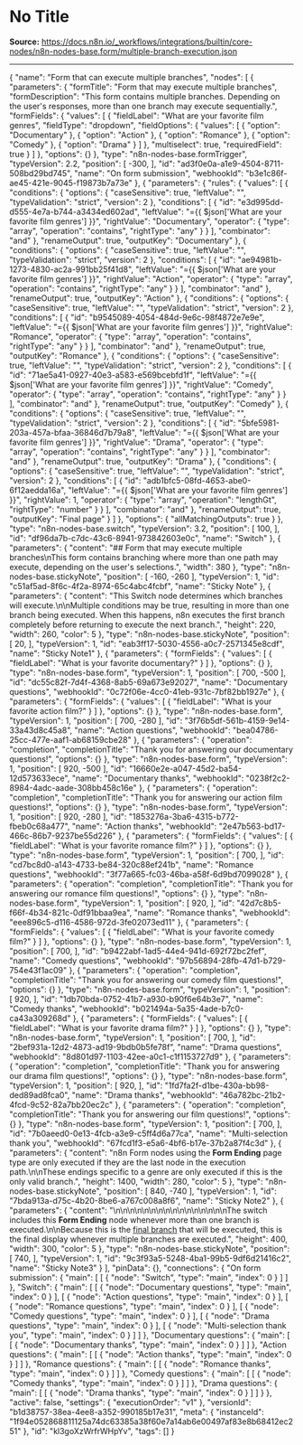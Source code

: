 # No Title

**Source:** https://docs.n8n.io/_workflows/integrations/builtin/core-nodes/n8n-nodes-base.form/multiple-branch-execution.json

---

{
"name": "Form that can execute multiple branches",
"nodes": [
{
"parameters": {
"formTitle": "Form that may execute multiple branches",
"formDescription": "This form contains multiple branches. Depending on the user's responses, more than one branch may execute sequentially.",
"formFields": {
"values": [
{
"fieldLabel": "What are your favorite film genres",
"fieldType": "dropdown",
"fieldOptions": {
"values": [
{
"option": "Documentary"
},
{
"option": "Action"
},
{
"option": "Romance"
},
{
"option": "Comedy"
},
{
"option": "Drama"
}
]
},
"multiselect": true,
"requiredField": true
}
]
},
"options": {}
},
"type": "n8n-nodes-base.formTrigger",
"typeVersion": 2.2,
"position": [
-300,
],
"id": "ad3f0e0a-a1e9-4504-8711-508bd29bd745",
"name": "On form submission",
"webhookId": "b3e1c86f-ae45-421e-9045-f19873b7a73e"
},
{
"parameters": {
"rules": {
"values": [
{
"conditions": {
"options": {
"caseSensitive": true,
"leftValue": "",
"typeValidation": "strict",
"version": 2
},
"conditions": [
{
"id": "e3d995dd-d555-4e7a-b744-a3434ed602ad",
"leftValue": "={{ $json['What are your favorite film genres'] }}",
"rightValue": "Documentary",
"operator": {
"type": "array",
"operation": "contains",
"rightType": "any"
}
}
],
"combinator": "and"
},
"renameOutput": true,
"outputKey": "Documentary"
},
{
"conditions": {
"options": {
"caseSensitive": true,
"leftValue": "",
"typeValidation": "strict",
"version": 2
},
"conditions": [
{
"id": "ae94981b-1273-4830-ac2a-991bb25f41d8",
"leftValue": "={{ $json['What are your favorite film genres'] }}",
"rightValue": "Action",
"operator": {
"type": "array",
"operation": "contains",
"rightType": "any"
}
}
],
"combinator": "and"
},
"renameOutput": true,
"outputKey": "Action"
},
{
"conditions": {
"options": {
"caseSensitive": true,
"leftValue": "",
"typeValidation": "strict",
"version": 2
},
"conditions": [
{
"id": "b9545089-4054-484d-9e6c-98f4872e7e9e",
"leftValue": "={{ $json['What are your favorite film genres'] }}",
"rightValue": "Romance",
"operator": {
"type": "array",
"operation": "contains",
"rightType": "any"
}
}
],
"combinator": "and"
},
"renameOutput": true,
"outputKey": "Romance"
},
{
"conditions": {
"options": {
"caseSensitive": true,
"leftValue": "",
"typeValidation": "strict",
"version": 2
},
"conditions": [
{
"id": "71ae5a41-0927-40e3-a583-e569bcebfd1f",
"leftValue": "={{ $json['What are your favorite film genres'] }}",
"rightValue": "Comedy",
"operator": {
"type": "array",
"operation": "contains",
"rightType": "any"
}
}
],
"combinator": "and"
},
"renameOutput": true,
"outputKey": "Comedy"
},
{
"conditions": {
"options": {
"caseSensitive": true,
"leftValue": "",
"typeValidation": "strict",
"version": 2
},
"conditions": [
{
"id": "5bfe5981-203a-457a-bfaa-36846d7b79a8",
"leftValue": "={{ $json['What are your favorite film genres'] }}",
"rightValue": "Drama",
"operator": {
"type": "array",
"operation": "contains",
"rightType": "any"
}
}
],
"combinator": "and"
},
"renameOutput": true,
"outputKey": "Drama"
},
{
"conditions": {
"options": {
"caseSensitive": true,
"leftValue": "",
"typeValidation": "strict",
"version": 2
},
"conditions": [
{
"id": "adb1bfc5-08fd-4653-abe0-6f12aedda16a",
"leftValue": "={{ $json['What are your favorite film genres'] }}",
"rightValue": 1,
"operator": {
"type": "array",
"operation": "lengthGt",
"rightType": "number"
}
}
],
"combinator": "and"
},
"renameOutput": true,
"outputKey": "Final page"
}
]
},
"options": {
"allMatchingOutputs": true
}
},
"type": "n8n-nodes-base.switch",
"typeVersion": 3.2,
"position": [
100,
],
"id": "df96da7b-c7dc-43c6-8941-973842603e0c",
"name": "Switch"
},
{
"parameters": {
"content": "## Form that may execute multiple branches\nThis form contains branching where more than one path may execute, depending on the user's selections.",
"width": 380
},
"type": "n8n-nodes-base.stickyNote",
"position": [
-160,
-260
],
"typeVersion": 1,
"id": "c51af5ad-8f6c-4f2a-8974-65c4abc4fcbf",
"name": "Sticky Note"
},
{
"parameters": {
"content": "This Switch node determines which branches will execute.\n\nMultiple conditions may be true, resulting in more than one branch being executed. When this happens, n8n executes the first branch completely before returning to execute the next branch.",
"height": 220,
"width": 260,
"color": 5
},
"type": "n8n-nodes-base.stickyNote",
"position": [
20,
],
"typeVersion": 1,
"id": "eab3ff17-5030-4556-a0c7-2571345e8cdf",
"name": "Sticky Note1"
},
{
"parameters": {
"formFields": {
"values": [
{
"fieldLabel": "What is your favorite documentary?"
}
]
},
"options": {}
},
"type": "n8n-nodes-base.form",
"typeVersion": 1,
"position": [
700,
-500
],
"id": "dc55c82f-7d4f-4368-8ab5-69a673e92027",
"name": "Documentary questions",
"webhookId": "0c72f06e-4cc0-41eb-931c-7bf82bb1927e"
},
{
"parameters": {
"formFields": {
"values": [
{
"fieldLabel": "What is your favorite action film?"
}
]
},
"options": {}
},
"type": "n8n-nodes-base.form",
"typeVersion": 1,
"position": [
700,
-280
],
"id": "3f76b5df-561b-4159-9e14-33a43d8c45a8",
"name": "Action questions",
"webhookId": "bea04786-25cc-477e-aaf1-ab68159cbe28"
},
{
"parameters": {
"operation": "completion",
"completionTitle": "Thank you for answering our documentary questions!",
"options": {}
},
"type": "n8n-nodes-base.form",
"typeVersion": 1,
"position": [
920,
-500
],
"id": "16660e2e-a047-45d2-ba54-12d573633ece",
"name": "Documentary thanks",
"webhookId": "0238f2c2-8984-4adc-aade-308bb458c16e"
},
{
"parameters": {
"operation": "completion",
"completionTitle": "Thank you for answering our action film questions!",
"options": {}
},
"type": "n8n-nodes-base.form",
"typeVersion": 1,
"position": [
920,
-280
],
"id": "1853276a-3ba6-4315-b772-fbeb0c68a477",
"name": "Action thanks",
"webhookId": "2e47b563-bd17-466c-86b7-9237be55d226"
},
{
"parameters": {
"formFields": {
"values": [
{
"fieldLabel": "What is your favorite romance film?"
}
]
},
"options": {}
},
"type": "n8n-nodes-base.form",
"typeVersion": 1,
"position": [
700,
],
"id": "cd7bc8d0-a143-4733-be84-320c88ef241b",
"name": "Romance questions",
"webhookId": "3f77a665-fc03-46ba-a58f-6d9bd7099028"
},
{
"parameters": {
"operation": "completion",
"completionTitle": "Thank you for answering our romance film questions!",
"options": {}
},
"type": "n8n-nodes-base.form",
"typeVersion": 1,
"position": [
920,
],
"id": "42d7c8b5-f66f-4b34-821c-0df91bbaa9ea",
"name": "Romance thanks",
"webhookId": "eee896c5-d116-4586-972d-3fe02073ed11"
},
{
"parameters": {
"formFields": {
"values": [
{
"fieldLabel": "What is your favorite comedy film?"
}
]
},
"options": {}
},
"type": "n8n-nodes-base.form",
"typeVersion": 1,
"position": [
700,
],
"id": "b9422abf-1ad5-44e4-941d-692f72bc2fef",
"name": "Comedy questions",
"webhookId": "97b56894-28fb-47d1-b729-754e43f1ac09"
},
{
"parameters": {
"operation": "completion",
"completionTitle": "Thank you for answering our comedy film questions!",
"options": {}
},
"type": "n8n-nodes-base.form",
"typeVersion": 1,
"position": [
920,
],
"id": "1db70bda-0752-41b7-a930-b90f6e64b3e7",
"name": "Comedy thanks",
"webhookId": "b021494a-5a35-4ade-b7c0-ca43a309268d"
},
{
"parameters": {
"formFields": {
"values": [
{
"fieldLabel": "What is your favorite drama film?"
}
]
},
"options": {}
},
"type": "n8n-nodes-base.form",
"typeVersion": 1,
"position": [
700,
],
"id": "2bef931a-12d2-4873-ad19-9bdb0b5fe78f",
"name": "Drama questions",
"webhookId": "8d801d97-1103-42ee-a0c1-c1f1153727d9"
},
{
"parameters": {
"operation": "completion",
"completionTitle": "Thank you for answering our drama film questions!",
"options": {}
},
"type": "n8n-nodes-base.form",
"typeVersion": 1,
"position": [
920,
],
"id": "1fd7fa2f-d1be-430a-bb98-ded89ad8fca0",
"name": "Drama thanks",
"webhookId": "46a782bc-21b2-4fcd-9c52-82a7bb20ec2c"
},
{
"parameters": {
"operation": "completion",
"completionTitle": "Thank you for answering our film questions!",
"options": {}
},
"type": "n8n-nodes-base.form",
"typeVersion": 1,
"position": [
700,
],
"id": "7b0aeed0-0e13-4fcb-a3e9-c5ff4d6a77ca",
"name": "Multi-selection thank you",
"webhookId": "67fcd1f3-e5a6-4bf6-b17e-37b2a87f4c3d"
},
{
"parameters": {
"content": "n8n Form nodes using the **Form Ending** page type are only executed if they are the last node in the execution path.\n\nThese endings specific to a genre are only executed if this is the only valid branch.",
"height": 1400,
"width": 280,
"color": 5
},
"type": "n8n-nodes-base.stickyNote",
"position": [
840,
-740
],
"typeVersion": 1,
"id": "7bda913a-d75c-4b20-8be6-a767c008a8f6",
"name": "Sticky Note2"
},
{
"parameters": {
"content": "\n\n\n\n\n\n\n\n\n\n\n\n\n\n\n\nThe switch includes this **Form Ending** node whenever more than one branch is executed.\n\nBecause this is the [final branch](https://docs.n8n.io/flow-logic/execution-order/) that will be executed, this is the final display whenever multiple branches are executed.",
"height": 400,
"width": 300,
"color": 5
},
"type": "n8n-nodes-base.stickyNote",
"position": [
740,
],
"typeVersion": 1,
"id": "9c3f93a5-5248-4ba1-99b5-9df6d21416c2",
"name": "Sticky Note3"
}
],
"pinData": {},
"connections": {
"On form submission": {
"main": [
[
{
"node": "Switch",
"type": "main",
"index": 0
}
]
]
},
"Switch": {
"main": [
[
{
"node": "Documentary questions",
"type": "main",
"index": 0
}
],
[
{
"node": "Action questions",
"type": "main",
"index": 0
}
],
[
{
"node": "Romance questions",
"type": "main",
"index": 0
}
],
[
{
"node": "Comedy questions",
"type": "main",
"index": 0
}
],
[
{
"node": "Drama questions",
"type": "main",
"index": 0
}
],
[
{
"node": "Multi-selection thank you",
"type": "main",
"index": 0
}
]
]
},
"Documentary questions": {
"main": [
[
{
"node": "Documentary thanks",
"type": "main",
"index": 0
}
]
]
},
"Action questions": {
"main": [
[
{
"node": "Action thanks",
"type": "main",
"index": 0
}
]
]
},
"Romance questions": {
"main": [
[
{
"node": "Romance thanks",
"type": "main",
"index": 0
}
]
]
},
"Comedy questions": {
"main": [
[
{
"node": "Comedy thanks",
"type": "main",
"index": 0
}
]
]
},
"Drama questions": {
"main": [
[
{
"node": "Drama thanks",
"type": "main",
"index": 0
}
]
]
}
},
"active": false,
"settings": {
"executionOrder": "v1"
},
"versionId": "b1d38757-38ea-4ee8-a352-990185b17e31",
"meta": {
"instanceId": "1f94e052868811125a74dc63385a38f60e7a14ab6e00497af83e8b68412ec251"
},
"id": "kl3goXzWrfrWHpYv",
"tags": []
}
